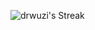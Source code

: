 ![drwuzi's Streak](https://github-readme-streak-stats.herokuapp.com/?user=drwuzi&theme=bear&hide_border=true)
